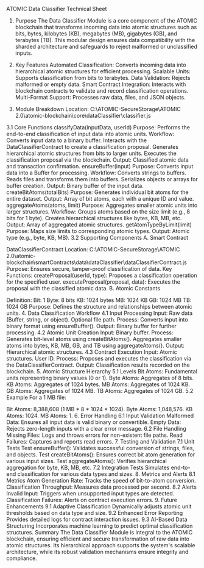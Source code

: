 ATOMIC Data Classifier Technical Sheet
1. Purpose
The Data Classifier Module is a core component of the ATOMIC blockchain that transforms incoming data into atomic structures such as bits, bytes, kilobytes (KB), megabytes (MB), gigabytes (GB), and terabytes (TB). This modular design ensures data compatibility with the sharded architecture and safeguards to reject malformed or unclassified inputs.

2. Key Features
Automated Classification: Converts incoming data into hierarchical atomic structures for efficient processing.
Scalable Units: Supports classification from bits to terabytes.
Data Validation: Rejects malformed or empty data.
Smart Contract Integration: Interacts with blockchain contracts to validate and record classification operations.
Multi-Format Support: Processes raw data, files, and JSON objects.
3. Module Breakdown
Location:
C:\ATOMIC-SecureStorage\ATOMIC 2.0\atomic-blockchain\core\dataClassifier\classifier.js

3.1 Core Functions
classifyData(inputData, userId)
Purpose: Performs the end-to-end classification of input data into atomic units.
Workflow:
Converts input data to a binary buffer.
Interacts with the DataClassifierContract to create a classification proposal.
Generates hierarchical atomic structures from bits to larger units.
Executes the classification proposal via the blockchain.
Output: Classified atomic data and transaction confirmation.
ensureBuffer(input)
Purpose: Converts input data into a Buffer for processing.
Workflow:
Converts strings to buffers.
Reads files and transforms them into buffers.
Serializes objects or arrays for buffer creation.
Output: Binary buffer of the input data.
createBitAtoms(totalBits)
Purpose: Generates individual bit atoms for the entire dataset.
Output: Array of bit atoms, each with a unique ID and value.
aggregateAtoms(atoms, limit)
Purpose: Aggregates smaller atomic units into larger structures.
Workflow:
Groups atoms based on the size limit (e.g., 8 bits for 1 byte).
Creates hierarchical structures like bytes, KB, MB, etc.
Output: Array of aggregated atomic structures.
getAtomTypeByLimit(limit)
Purpose: Maps size limits to corresponding atomic types.
Output: Atomic type (e.g., byte, KB, MB).
3.2 Supporting Components
A. Smart Contract

DataClassifierContract
Location:
C:\ATOMIC-SecureStorage\ATOMIC 2.0\atomic-blockchain\smartContracts\data\dataClassifier\dataClassifierContract.js
Purpose: Ensures secure, tamper-proof classification of data.
Key Functions:
createProposal(userId, type): Proposes a classification operation for the specified user.
executeProposal(proposal, data): Executes the proposal with the classified atomic data.
B. Atomic Constants

Definition:
Bit: 1
Byte: 8 bits
KB: 1024 bytes
MB: 1024 KB
GB: 1024 MB
TB: 1024 GB
Purpose: Defines the structure and relationships between atomic units.
4. Data Classification Workflow
4.1 Input Processing
Input:
Raw data (Buffer, string, or object).
Optional file path.
Process:
Converts input into binary format using ensureBuffer().
Output:
Binary buffer for further processing.
4.2 Atomic Unit Creation
Input:
Binary buffer.
Process:
Generates bit-level atoms using createBitAtoms().
Aggregates smaller atoms into bytes, KB, MB, GB, and TB using aggregateAtoms().
Output:
Hierarchical atomic structures.
4.3 Contract Execution
Input:
Atomic structures.
User ID.
Process:
Proposes and executes the classification via the DataClassifierContract.
Output:
Classification results recorded on the blockchain.
5. Atomic Structure Hierarchy
5.1 Levels
Bit Atoms: Fundamental units representing binary values (0 or 1).
Byte Atoms: Aggregates of 8 bits.
KB Atoms: Aggregates of 1024 bytes.
MB Atoms: Aggregates of 1024 KB.
GB Atoms: Aggregates of 1024 MB.
TB Atoms: Aggregates of 1024 GB.
5.2 Example
For a 1 MB file:

Bit Atoms: 8,388,608 (1 MB * 8 * 1024 * 1024).
Byte Atoms: 1,048,576.
KB Atoms: 1024.
MB Atoms: 1.
6. Error Handling
6.1 Input Validation
Malformed Data: Ensures all input data is valid binary or convertible.
Empty Data: Rejects zero-length inputs with a clear error message.
6.2 File Handling
Missing Files: Logs and throws errors for non-existent file paths.
Read Failures: Captures and reports read errors.
7. Testing and Validation
7.1 Unit Tests
Test ensureBuffer():
Validates successful conversion of strings, files, and objects.
Test createBitAtoms():
Ensures correct bit atom generation for various input sizes.
Test aggregateAtoms():
Verifies hierarchical aggregation for byte, KB, MB, etc.
7.2 Integration Tests
Simulates end-to-end classification for various data types and sizes.
8. Metrics and Alerts
8.1 Metrics
Atom Generation Rate: Tracks the speed of bit-to-atom conversion.
Classification Throughput: Measures data processed per second.
8.2 Alerts
Invalid Input: Triggers when unsupported input types are detected.
Classification Failures: Alerts on contract execution errors.
9. Future Enhancements
9.1 Adaptive Classification
Dynamically adjusts atomic unit thresholds based on data type and size.
9.2 Enhanced Error Reporting
Provides detailed logs for contract interaction issues.
9.3 AI-Based Data Structuring
Incorporates machine learning to predict optimal classification structures.
Summary
The Data Classifier Module is integral to the ATOMIC blockchain, ensuring efficient and secure transformation of raw data into atomic structures. Its hierarchical approach supports the system's scalable architecture, while its robust validation mechanisms ensure integrity and compliance.






